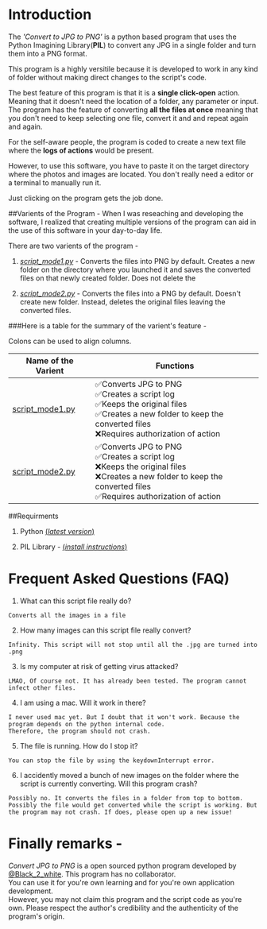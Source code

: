 # Introduction

The *'Convert to JPG to PNG'* is a python based program that uses the Python Imagining Library(**PIL**) to convert any JPG in a single folder and turn them into a PNG format. 

This program is a highly versitile because it is developed to work in any kind of folder without making direct changes to the script's code.

The best feature of this program is that it is a **single click-open** action. Meaning that it doesn't need the location of a folder, any parameter or input. The program has the feature of converting **all the files at once** meaning that you don't need to keep selecting one file, convert it and and repeat again and again.

For the self-aware people, the program is coded to create a new text file where the **logs of actions** would be present. 

However, to use this software, you have to paste it on the target directory where the photos and images are located. You don't really need a editor or a terminal to manually run it. 

Just clicking on the program gets the job done.



##Varients of the Program - 
When I was reseaching and developing the software, I realized that creating multiple versions of the program can aid in the use of this software in your day-to-day life. 

There are two varients of the program - 

1. <u>*script_mode1.py*</u> - Converts the files into PNG by default. Creates a new folder on the 	directory where you launched it and saves the converted files on that newly created folder. Does not delete the 

2. <u>*script_mode2.py*</u> - Converts the files into a PNG by default. Doesn't create new folder. Instead, deletes the original files leaving the converted files.




###Here is a table for the summary of the varient's feature -

Colons can be used to align columns.

| Name of the Varient        | Functions                 | 
| -------------------------- | ------------------------  |
| [script_mode1.py](https://github.com/Code-Blender-7/Small_Projects__01/blob/main/Convert%20JPG%20to%20PNG/program%20files/script_mode1.py)            | ✅Converts JPG to PNG</br>✅Creates a script log</br>✅Keeps the original files</br>✅Creates a new folder to keep the converted files</br>❌Requires authorization of action |
| [script_mode2.py](https://github.com/Code-Blender-7/Small_Projects__01/blob/main/Convert%20JPG%20to%20PNG/program%20files/script_mode2.py)           | ✅Converts JPG to PNG</br>✅Creates a script log</br>❌Keeps the original files</br>❌Creates a new folder to keep the converted files</br>✅Requires authorization of action |


##Requirments

1. Python [(*latest version*)](https://www.python.org/)

2. PIL Library - [(*install instructions*)](https://blog.finxter.com/python-install-pil/)


# Frequent Asked Questions (FAQ)

1. What can this script file really do?
```
Converts all the images in a file
```
2. How many images can this script file really convert?
```
Infinity. This script will not stop until all the .jpg are turned into .png
```
3. Is my computer at risk of getting virus attacked?
```
LMAO, Of course not. It has already been tested. The program cannot infect other files.
```
4. I am using a mac. Will it work in there?
```
I never used mac yet. But I doubt that it won't work. Because the program depends on the python internal code.
Therefore, the program should not crash.
```
5. The file is running. How do I stop it?
```
You can stop the file by using the keydownInterrupt error.
```
6. I accidently moved a bunch of new images on the folder where the script is currently converting. Will this program crash?
```
Possibly no. It converts the files in a folder from top to bottom. Possibly the file would get converted while the script is working. But the program may not crash. If does, please open up a new issue!
```


# Finally remarks -

*Convert JPG to PNG* is a open sourced python program developed by [@Black_2_white](https://twitter.com/Black_2_white). This program has no collaborator. </br>
You can use it for you're own learning and for you're own application development. </br>
However, you may not claim this program and the script code as you're own. Please respect the author's credibility and the authenticity of the program's origin. </br>

